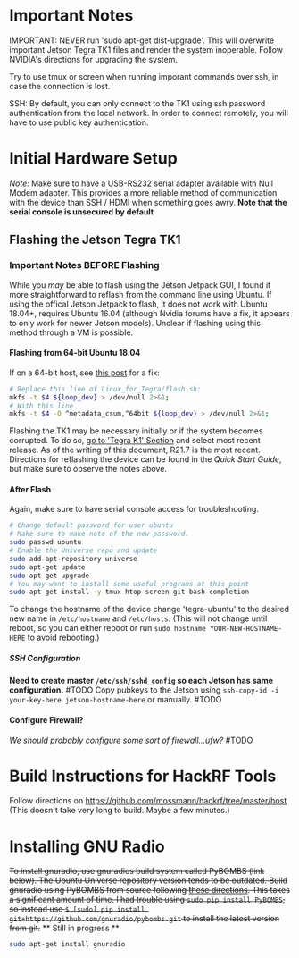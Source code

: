 # Important Notes
IMPORTANT: NEVER run 'sudo apt-get dist-upgrade'. This will overwrite important Jetson Tegra TK1 files and render the system inoperable. Follow NVIDIA's directions for upgrading the system.

Try to use tmux or screen when running imporant commands over ssh, in case the connection is lost.

SSH: By default, you can only connect to the TK1 using ssh password authentication from the local network. In order to connect remotely, you will have to use public key authentication.

# Initial Hardware Setup
*Note:* Make sure to have a USB-RS232 serial adapter available with Null Modem adapter. This provides a more reliable method of communication with the device than SSH / HDMI when something goes awry. **Note that the serial console is unsecured by default**
## Flashing the Jetson Tegra TK1
### Important Notes BEFORE Flashing
While you *may* be able to flash using the Jetson Jetpack GUI, I found it more straightforward to reflash from the command line using Ubuntu. If using the offical Jetson Jetpack to flash, it does not work with Ubuntu 18.04+, requires Ubuntu 16.04 (although Nvidia forums have a fix, it appears to only work for newer Jetson models). Unclear if flashing using this method through a VM is possible.
#### Flashing from 64-bit Ubuntu 18.04
If on a 64-bit host, see [this post](https://devtalk.nvidia.com/default/topic/1037298/jetson-tk1/flash-tk1-from-ubuntu-18-04-/) for a fix:
```sh
# Replace this line of Linux_for_Tegra/flash.sh:
mkfs -t $4 ${loop_dev} > /dev/null 2>&1;
# With this line
mkfs -t $4 -O ^metadata_csum,^64bit ${loop_dev} > /dev/null 2>&1;
```

Flashing the TK1 may be necessary initially or if the system becomes corrupted. To do so, [go to 'Tegra K1' Section](https://developer.nvidia.com/embedded/linux-tegra-archive) and select most recent release. As of the writing of this document, R21.7 is the most recent. Directions for reflashing the device can be found in the *Quick Start Guide*, but make sure to observe the notes above.

#### After Flash
Again, make sure to have serial console access for troubleshooting.
```sh
# Change default password for user ubuntu
# Make sure to make note of the new password.
sudo passwd ubuntu
# Enable the Universe repo and update 
sudo add-apt-repository universe
sudo apt-get update
sudo apt-get upgrade
# You may want to install some useful programs at this point
sudo apt-get install -y tmux htop screen git bash-completion
```
To change the hostname of the device change 'tegra-ubuntu' to the desired new name in `/etc/hostname` and `/etc/hosts`. (This will not change until reboot, so you can either reboot or run `sudo hostname YOUR-NEW-HOSTNAME-HERE` to avoid rebooting.)

##### SSH Configuration
**Need to create master `/etc/ssh/sshd_config` so each Jetson has same configuration.** #TODO
Copy pubkeys to the Jetson using `ssh-copy-id -i your-key-here jetson-hostname-here` or manually. #TODO

#### Configure Firewall?
*We should probably configure some sort of firewall...ufw?* #TODO

# Build Instructions for HackRF Tools
Follow directions on https://github.com/mossmann/hackrf/tree/master/host
(This doesn't take very long to build. Maybe a few minutes.)

# Installing GNU Radio
~~To install gnuradio, use gnuradios build system called PyBOMBS (link below). The Ubuntu Universe repository version tends to be outdated. Build gnuradio using PyBOMBS from source following [these directions](https://github.com/gnuradio/pybombs/). This takes a significant amount of time. I had trouble using `sudo pip install PyBOMBS`, so instead use `$ [sudo] pip install git+https://github.com/gnuradio/pybombs.git` to install the latest version from git.~~
** Still in progress **
```sh
sudo apt-get install gnuradio
```
